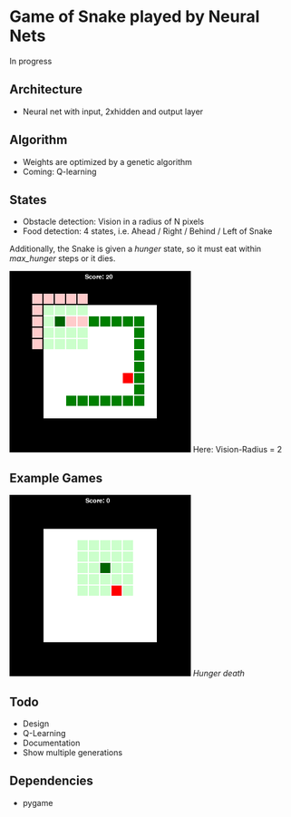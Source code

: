# Game of Snake played by Neural Nets

In progress

## Architecture

- Neural net with input, 2xhidden and output layer

## Algorithm

- Weights are optimized by a genetic algorithm
- Coming: Q-learning

## States

- Obstacle detection: Vision in a radius of N pixels
- Food detection: 4 states, i.e. Ahead / Right / Behind / Left of Snake

Additionally, the Snake is given a *hunger* state, so it must eat within
*max_hunger* steps or it dies. 

![Alt text](screenshot.jpg?raw=true "States")
Here: Vision-Radius = 2

## Example Games

![Alt text](anim.gif?raw=true "Play")
*Hunger death*

## Todo
- Design
- Q-Learning
- Documentation
- Show multiple generations

## Dependencies
- pygame
